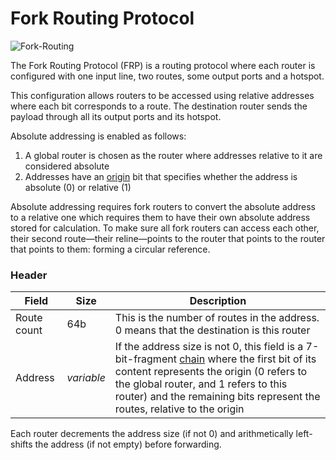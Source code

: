 # Fork Routing Protocol

![Fork-Routing](https://user-images.githubusercontent.com/35694451/208344240-cae75190-51f8-4d8c-88c7-c317a69d08fa.png)

The Fork Routing Protocol (FRP) is a routing protocol where each router is configured with one input line, two routes, some output ports and a hotspot.

This configuration allows routers to be accessed using relative addresses where each bit corresponds to a route. The destination router sends the payload through all its output ports and its hotspot.

Absolute addressing is enabled as follows:
1. A global router is chosen as the router where addresses relative to it are considered absolute
2. Addresses have an <ins>origin</ins> bit that specifies whether the address is absolute (0) or relative (1)

Absolute addressing requires fork routers to convert the absolute address to a relative one which requires them to have their own absolute address stored for calculation. To make sure all fork routers can access each other, their second route—their reline—points to the router that points to the router that points to them: forming a circular reference.

### Header

Field       |Size      |Description
------------|----------|-----------
Route count |64b       |This is the number of routes in the address. 0 means that the destination is this router
Address     |*variable*|If the address size is not 0, this field is a 7-bit-fragment [chain](https://github.com/ghoomfrog/universe/blob/main/computer%20science/chain.md) where the first bit of its content represents the origin (0 refers to the global router, and 1 refers to this router) and the remaining bits represent the routes, relative to the origin

Each router decrements the address size (if not 0) and arithmetically left-shifts the address (if not empty) before forwarding.
